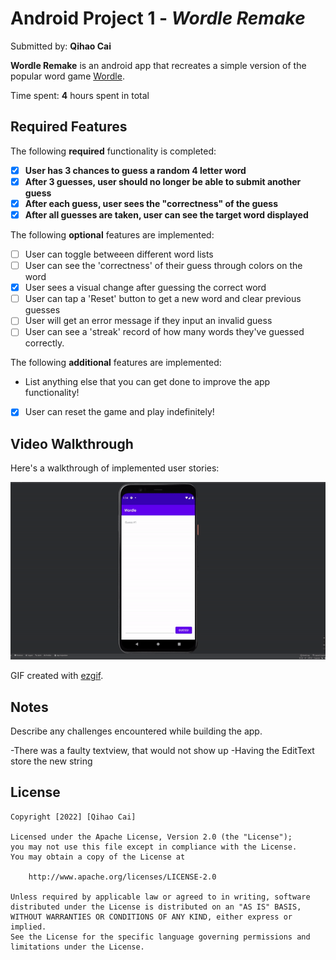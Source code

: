 # Android Project 1 - *Wordle Remake*

Submitted by: **Qihao Cai**

**Wordle Remake** is an android app that recreates a simple version of the popular word game [Wordle](https://www.nytimes.com/games/wordle/index.html). 

Time spent: **4** hours spent in total

## Required Features

The following **required** functionality is completed:

- [x] **User has 3 chances to guess a random 4 letter word**
- [x] **After 3 guesses, user should no longer be able to submit another guess**
- [x] **After each guess, user sees the "correctness" of the guess**
- [x] **After all guesses are taken, user can see the target word displayed**

The following **optional** features are implemented:

- [ ] User can toggle betweeen different word lists
- [ ] User can see the 'correctness' of their guess through colors on the word 
- [x] User sees a visual change after guessing the correct word
- [ ] User can tap a 'Reset' button to get a new word and clear previous guesses
- [ ] User will get an error message if they input an invalid guess
- [ ] User can see a 'streak' record of how many words they've guessed correctly.

The following **additional** features are implemented:

* List anything else that you can get done to improve the app functionality!
- [x] User can reset the game and play indefinitely!


## Video Walkthrough

Here's a walkthrough of implemented user stories:

<img src='https://github.com/Arstal/Wordle_Remake/blob/master/project%201%20wordle.gif' title='Video Walkthrough' width='' alt='Video Walkthrough' />

GIF created with [ezgif](https://ezgif.com/).  

## Notes

Describe any challenges encountered while building the app.

-There was a faulty textview, that would not show up
-Having the EditText store the new string

## License

    Copyright [2022] [Qihao Cai]

    Licensed under the Apache License, Version 2.0 (the "License");
    you may not use this file except in compliance with the License.
    You may obtain a copy of the License at

        http://www.apache.org/licenses/LICENSE-2.0

    Unless required by applicable law or agreed to in writing, software
    distributed under the License is distributed on an "AS IS" BASIS,
    WITHOUT WARRANTIES OR CONDITIONS OF ANY KIND, either express or implied.
    See the License for the specific language governing permissions and
    limitations under the License.
